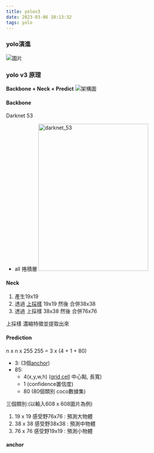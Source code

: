 ```yaml
---
title: yolov3
date: 2023-03-06 10:13:32
tags: yolo
---
```

### yolo演進
<!-- <img src="source\_posts\yolov3\evolve.png"> -->
![圖片](..\yolov3\evolve.png)

### yolo v3 原理
**Backbone + Neck + Predict** 
<img src="..\yolov3\structure.png" alt="架構圖" title="這是架構" >

#### Backbone
Darknet 53
- all 捲積層
  <img src="../yolov3/Screen_Shot_2020-06-24_at_12.53.56_PM_QQoF5AO.png" width=300pt height=400pt title="darknet_53">

#### Neck
1. 產生19x19
2. 透過 [上採樣](#top) 19x19 然後 合併38x38 
3. 透過 上採樣 38x38 然後 合併76x76
   
<a id="top">上採樣</a>
濃縮特徵並提取出來

#### Prediction
n x n x 255 
255 = 3 x (4 + 1 + 80)
- 3: (3個[anchor](#anchor)) 
- 85: 
  - 4(x,y,w,h) ([grid cell](#grid) 中心點, 長寬)
  - 1 (confidence置信度)
  - 80 (80個類別 coco數據集)

三個類別:(以輸入608 x 608圖片為例)
1. 19 x 19 感受野76x76 : 預測大物體
2. 38 x 38 感受野38x38 : 預測中物體
3. 76 x 76 感受野19x19 : 預測小物體


#### anchor
